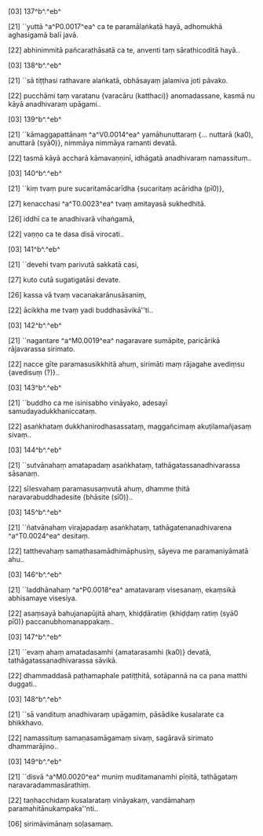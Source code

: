 [03] 137^b^.^eb^

[21] ``yuttā ^a^P0.0017^ea^ ca te paramālaṅkatā hayā,  adhomukhā aghasigamā balī javā.

[22] abhinimmitā pañcarathāsatā ca te, anventi taṃ  sārathicoditā hayā..

[03] 138^b^.^eb^

[21] ``sā tiṭṭhasi rathavare alaṅkatā, obhāsayaṃ jalamiva  joti pāvako.

[22] pucchāmi taṃ varatanu {varacāru (katthaci)} anomadassane, kasmā nu kāyā  anadhivaraṃ upāgami..

[03] 139^b^.^eb^

[21] ``kāmaggapattānaṃ ^a^V0.0014^ea^ yamāhunuttaraṃ {... nuttarā   (ka0), anuttarā (syā0)}, nimmāya nimmāya ramanti devatā.

[22] tasmā kāyā accharā kāmavaṇṇinī, idhāgatā anadhivaraṃ  namassituṃ..

[03] 140^b^.^eb^

[21] ``kiṃ tvaṃ pure sucaritamācarīdha {sucaritaṃ acāridha (pī0)},

[27] kenacchasi ^a^T0.0023^ea^ tvaṃ amitayasā sukhedhitā.

[26] iddhī ca te anadhivarā vihaṅgamā,

[22] vaṇṇo ca te dasa disā virocati..

[03] 141^b^.^eb^

[21] ``devehi tvaṃ parivutā sakkatā casi,

[27] kuto cutā sugatigatāsi devate.

[26] kassa vā tvaṃ vacanakarānusāsaniṃ,

[22] ācikkha me tvaṃ yadi buddhasāvikā''ti..

[03] 142^b^.^eb^

[21] ``nagantare ^a^M0.0019^ea^ nagaravare sumāpite, paricārikā rājavarassa  sirimato.

[22] nacce gīte paramasusikkhitā ahuṃ, sirimāti maṃ  rājagahe avediṃsu {avedisuṃ (?)}..

[03] 143^b^.^eb^

[21] ``buddho ca me isinisabho vināyako, adesayī  samudayadukkhaniccataṃ.

[22] asaṅkhataṃ dukkhanirodhasassataṃ, maggañcimaṃ  akuṭilamañjasaṃ sivaṃ..

[03] 144^b^.^eb^

[21] ``sutvānahaṃ amatapadaṃ asaṅkhataṃ, tathāgatassanadhivarassa  sāsanaṃ.

[22] sīlesvahaṃ paramasusaṃvutā ahuṃ, dhamme ṭhitā  naravarabuddhadesite {bhāsite (sī0)}..

[03] 145^b^.^eb^

[21] ``ñatvānahaṃ virajapadaṃ asaṅkhataṃ, tathāgatenanadhivarena  ^a^T0.0024^ea^ desitaṃ.

[22] tatthevahaṃ samathasamādhimāphusiṃ, sāyeva me paramaniyāmatā  ahu..

[03] 146^b^.^eb^

[21] ``laddhānahaṃ ^a^P0.0018^ea^ amatavaraṃ visesanaṃ,  ekaṃsikā abhisamaye visesiya.

[22] asaṃsayā bahujanapūjitā ahaṃ,   khiḍḍāratiṃ {khiḍḍaṃ ratiṃ (syā0 pī0)} paccanubhomanappakaṃ..

[03] 147^b^.^eb^

[21] ``evaṃ ahaṃ amatadasamhi {amatarasamhi (ka0)} devatā,   tathāgatassanadhivarassa sāvikā.

[22] dhammaddasā paṭhamaphale patiṭṭhitā, sotāpannā na ca pana  matthi duggati..

[03] 148^b^.^eb^

[21] ``sā vandituṃ anadhivaraṃ upāgamiṃ, pāsādike  kusalarate ca bhikkhavo.

[22] namassituṃ samaṇasamāgamaṃ sivaṃ, sagāravā sirimato  dhammarājino..

[03] 149^b^.^eb^

[21] ``disvā ^a^M0.0020^ea^ muniṃ muditamanamhi pīṇitā, tathāgataṃ  naravaradammasārathiṃ.

[22] taṇhacchidaṃ kusalarataṃ vināyakaṃ, vandāmahaṃ  paramahitānukampaka''nti..

[06] sirimāvimānaṃ soḷasamaṃ.